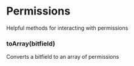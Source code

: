 # Permissions
Helpful methods for interacting with permissions

### toArray(bitfield)
Converts a bitfield to an array of permissions